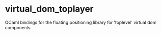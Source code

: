 # virtual_dom_toplayer
OCaml bindings for the floating positioning library for 'toplevel' virtual dom components
